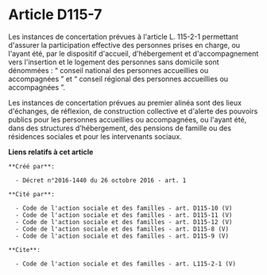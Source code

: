 # Article D115-7

Les instances de concertation prévues à l'article L. 115-2-1 permettant d'assurer la participation effective des personnes
prises en charge, ou l'ayant été, par le dispositif d'accueil, d'hébergement et d'accompagnement vers l'insertion et le
logement des personnes sans domicile sont dénommées : “ conseil national des personnes accueillies ou accompagnées ” et “
conseil régional des personnes accueillies ou accompagnées ”. 

Les instances de concertation prévues au premier alinéa sont des lieux d'échanges, de réflexion, de construction collective
et d'alerte des pouvoirs publics pour les personnes accueillies ou accompagnées, ou l'ayant été, dans des structures
d'hébergement, des pensions de famille ou des résidences sociales et pour les intervenants sociaux.

**Liens relatifs à cet article**

	**Créé par**:

	  - Décret n°2016-1440 du 26 octobre 2016 - art. 1

	**Cité par**:

	  - Code de l'action sociale et des familles - art. D115-10 (V)
	  - Code de l'action sociale et des familles - art. D115-11 (V)
	  - Code de l'action sociale et des familles - art. D115-12 (V)
	  - Code de l'action sociale et des familles - art. D115-8 (V)
	  - Code de l'action sociale et des familles - art. D115-9 (V)

	**Cite**:

	  - Code de l'action sociale et des familles - art. L115-2-1 (V)
